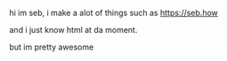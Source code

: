 hi im seb, i make a alot of things such as 
https://seb.how

and i just know html at da moment.


but im pretty awesome
